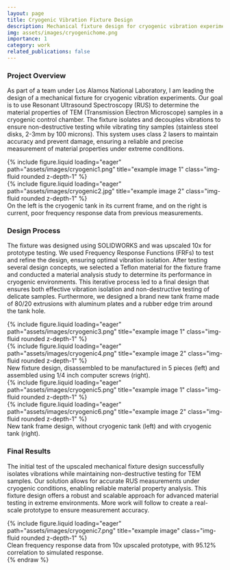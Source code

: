 ```yaml
---
layout: page
title: Cryogenic Vibration Fixture Design
description: Mechanical fixture design for cryogenic vibration experiments using RUS to determine material properties.
img: assets/images/cryogenichome.png
importance: 1
category: work
related_publications: false
---
```

### Project Overview
As part of a team under Los Alamos National Laboratory, I am leading the design of a mechanical fixture for cryogenic vibration experiments. Our goal is to use Resonant Ultrasound Spectroscopy (RUS) to determine the material properties of TEM (Transmission Electron Microscope) samples in a cryogenic control chamber. The fixture isolates and decouples vibrations to ensure non-destructive testing while vibrating tiny samples (stainless steel disks, 2-3mm by 100 microns). This system uses class 2 lasers to maintain accuracy and prevent damage, ensuring a reliable and precise measurement of material properties under extreme conditions.

<div class="row">
    <div class="col-sm mt-3 mt-md-0">
        {% include figure.liquid loading="eager" path="assets/images/cryogenic1.png" title="example image 1" class="img-fluid rounded z-depth-1" %}
    </div>
    <div class="col-sm mt-3 mt-md-0">
        {% include figure.liquid loading="eager" path="assets/images/cryogenic2.jpg" title="example image 2" class="img-fluid rounded z-depth-1" %}
    </div>
</div>
<div class="caption">
    On the left is the cryogenic tank in its current frame, and on the right is current, poor frequency response data from previous measurements.
</div>

### Design Process
The fixture was designed using SOLIDWORKS and was upscaled 10x for prototype testing. We used Frequency Response Functions (FRFs) to test and refine the design, ensuring optimal vibration isolation. After testing several design concepts, we selected a Teflon material for the fixture frame and conducted a material analysis study to determine its performance in cryogenic environments. This iterative process led to a final design that ensures both effective vibration isolation and non-destructive testing of delicate samples. Furthermore, we designed a brand new tank frame made of 80/20 extrusions with aluminum plates and a rubber edge trim around the tank hole. 

<div class="row">
    <div class="col-sm mt-3 mt-md-0">
        {% include figure.liquid loading="eager" path="assets/images/cryogenic3.png" title="example image 1" class="img-fluid rounded z-depth-1" %}
    </div>
    <div class="col-sm mt-3 mt-md-0">
        {% include figure.liquid loading="eager" path="assets/images/cryogenic4.png" title="example image 2" class="img-fluid rounded z-depth-1" %}
    </div>
</div>
<div class="caption">
    New fixture design, disassembled to be manufactured in 5 pieces (left) and assembled using 1/4 inch computer screws (right). 
</div>
<div class="row">
    <div class="col-sm mt-3 mt-md-0">
        {% include figure.liquid loading="eager" path="assets/images/cryogenic5.png" title="example image 1" class="img-fluid rounded z-depth-1" %}
    </div>
    <div class="col-sm mt-3 mt-md-0">
        {% include figure.liquid loading="eager" path="assets/images/cryogenic6.png" title="example image 2" class="img-fluid rounded z-depth-1" %}
    </div>
</div>
<div class="caption">
    New tank frame design, without cryogenic tank (left) and with cryogenic tank (right). 
</div>

### Final Results
The initial test of the upscaled mechanical fixture design successfully isolates vibrations while maintaining non-destructive testing for TEM samples. Our solution allows for accurate RUS measurements under cryogenic conditions, enabling reliable material property analysis. This fixture design offers a robust and scalable approach for advanced material testing in extreme environments. More work will follow to create a real-scale prototype to ensure measurement accuracy.

<div class="row">
    <div class="col-sm mt-3 mt-md-0">
        {% include figure.liquid loading="eager" path="assets/images/cryogenic7.png" title="example image" class="img-fluid rounded z-depth-1" %}
    </div>
</div>
<div class="caption">
    Clean frequency response data from 10x upscaled prototype, with 95.12% correlation to simulated response.  
</div>
{% endraw %}
